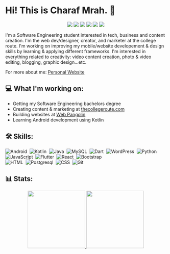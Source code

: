 # Hi! This is Charaf Mrah. 👋 


<p align="center">
<a href="https://charafmrah.com"><img src="https://img.shields.io/badge/-charafmrah.com-3423A6?style=flat&logo=Google-Chrome&logoColor=white"/></a>
<a href="https://badges.pufler.dev/visits/charafmrah/charafmrah"><img src="https://img.shields.io/badge/-charafmrah.me-3423A6?style=flat&logo=Google-Chrome&logoColor=white"/></a>
<a href="https://auscode.me"><img src="https://img.shields.io/badge/-auscode.me-3423A6?style=flat&logo=Google-Chrome&logoColor=white"/></a>
<a href="https://www.linkedin.com/in/aus-gomez/"><img src="https://img.shields.io/badge/-Aus%20Gomez-0077B5?style=flat&logo=Linkedin&logoColor=white"/></a>
<a href="mailto:aus.gomez95@gmail.com"><img src="https://img.shields.io/badge/-aus.gomez95@gmail.com-D14836?style=flat&logo=Gmail&logoColor=white"/></a>
<a href="https://instagram.com/auscode.me"><img src="https://img.shields.io/badge/-@auscode.me-E4405F?style=flat&logo=Instagram&logoColor=white"/></a>
</p>


I'm a Software Engineering student interested in tech, business and content creation. I'm the web dev/designer, creator, and marketer at the college route. I'm working on improving my mobile/website developement & design skills by learning & applying different frameworks. I'm interested in everything related to creativity: video content creation, photo & video editing, blogging, graphic design...etc.

For more about me: [Personal Website](https://charafmrah.com)

## 💻 What I'm working on:
* Getting my Software Engineering bachelors degree
* Creating content & marketing at [thecollegeroute.com](https://thecollegeroute.com)
* Building websites at [Web Pangolin](https://webpangolin.com)
* Learning Android development using Kotlin

## 🛠 Skills:
![Android](https://img.shields.io/badge/-Android-05122A?style=flat-square&logo=android)&nbsp;
![Kotlin](https://img.shields.io/badge/-Kotlin-05122A?style=flat-square&logo=kotlin)&nbsp;
![Java](https://img.shields.io/badge/-java-05122A?style=flat-square&logo=java)&nbsp;
![MySQL](https://img.shields.io/badge/-MySQL-05122A?style=flat-square&logo=mysql)&nbsp;
![Dart](https://img.shields.io/badge/-Dart-05122A?style=flat-square&logo=dart)&nbsp;
![WordPress](https://img.shields.io/badge/-Wordpress-05122A?style=flat-square&logo=wordpress)&nbsp;
![Python](https://img.shields.io/badge/-Python-05122A?style=flat&logo=python)&nbsp;
![JavaScript](https://img.shields.io/badge/-JavaScript-05122A?style=flat&logo=javascript)&nbsp;
![Flutter](https://img.shields.io/badge/-Flutter-05122A?style=flat&logo=flutter)&nbsp;
![React](https://img.shields.io/badge/-React-05122A?style=flat&logo=react)&nbsp;
![Bootstrap](https://img.shields.io/badge/-Bootstrap-05122A?style=flat&logo=bootstrap&logoColor=563D7C)\
![HTML](https://img.shields.io/badge/-HTML-05122A?style=flat&logo=HTML5)&nbsp;
![Postgresql](https://img.shields.io/badge/-Postgresql-05122A?style=flat&logo=postgresql)&nbsp;
![CSS](https://img.shields.io/badge/-CSS-05122A?style=flat&logo=CSS3&logoColor=1572B6)&nbsp;
![Git](https://img.shields.io/badge/-Git-05122A?style=flat&logo=git)&nbsp;






## 📊 Stats:
<p align="center">
<a href="https://github.com/charafmrah">
  <img height="180em" src="https://github-readme-stats-eight-theta.vercel.app/api?username=charafmrah&show_icons=true&theme=algolia&include_all_commits=true&count_private=true"/>
  <img height="180em" src="https://github-readme-stats-eight-theta.vercel.app/api/top-langs/?username=charafmrah&layout=compact&langs_count=8&theme=algolia"/>
</a>
</p>

